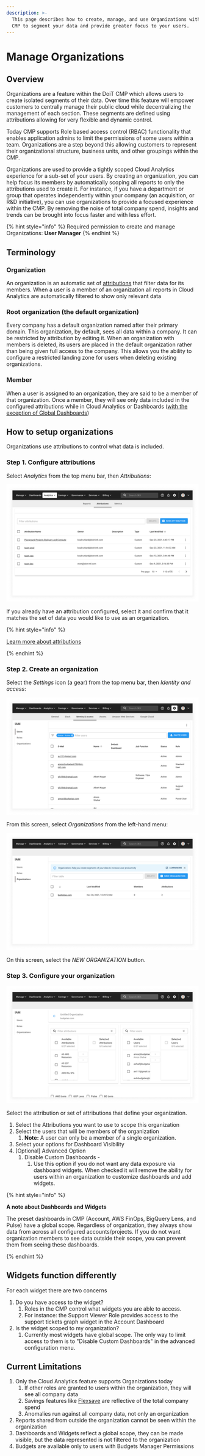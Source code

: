 ```yaml
---
description: >-
  This page describes how to create, manage, and use Organizations within the
  CMP to segment your data and provide greater focus to your users.
---
```


# Manage Organizations

## Overview

Organizations are a feature within the DoiT CMP which allows users to create isolated segments of their data. Over time this feature will empower customers to centrally manage their public cloud while decentralizing the management of each section. These segments are defined using attributions allowing for very flexible and dynamic control.

Today CMP supports Role based access control (RBAC) functionality that enables application admins to limit the permissions of some users within a team. Organizations are a step beyond this allowing customers to represent their organizational structure, business units, and other groupings within the CMP.

Organizations are used to provide a tightly scoped Cloud Analytics experience for a sub-set of your users. By creating an organization, you can help focus its members by automatically scoping all reports to only the attributions used to create it. For instance, if you have a department or group that operates independently within your company (an acquisition, or R\&D initiative), you can use organizations to provide a focused experience within the CMP. By removing the noise of total company spend, insights and trends can be brought into focus faster and with less effort.

{% hint style="info" %}
Required permission to create and manage Organizations: **User Manager**
{% endhint %}

## Terminology

### Organization

An organization is an automatic set of [attributions](../cloud-analytics/attributing-cloud-spend.md) that filter data for its members. When a user is a member of an organization all reports in Cloud Analytics are automatically filtered to show only relevant data

### Root organization (the default organization)

Every company has a default organization named after their primary domain. This organization, by default, sees all data within a company. It can be restricted by attribution by editing it. When an organization with members is deleted, its users are placed in the default organization rather than being given full access to the company. This allows you the ability to configure a restricted landing zone for users when deleting existing organizations.

### Member

When a user is assigned to an organization, they are said to be a member of that organization. Once a member, they will see only data included in the configured attributions while in Cloud Analytics or Dashboards ([with the exception of Global Dashboards](manage-organizations.md))

## How to setup organizations

Organizations use attributions to control what data is included.

### Step 1. Configure attributions

Select _Analytics_ from the top menu bar, then _Attributions_:

![A screenshot showing the Attributions tab](../.gitbook/assets/cmp-attributions-screen.png)

If you already have an attribution configured, select it and confirm that it matches the set of data you would like to use as an organization.

{% hint style="info" %}

[Learn more about attributions](../cloud-analytics/attributing-cloud-spend.md)

{% endhint %}

### Step 2. Create an organization

Select the _Settings_ icon (a gear) from the top menu bar, then _Identity and access_:

![A screenshot showing the _Identity and access_ screen](../.gitbook/assets/cmp-iam-screen.png)

From this screen, select _Organizations_ from the left-hand menu:

![A screenshot showing the Organizations menu](../.gitbook/assets/cmp-iam-org-screen.png)

On this screen, select the _NEW ORGANIZATION_ button.

### Step 3. Configure your organization

![A screenshot showing the organization configuration screen](../.gitbook/assets/cmp-new-organization-screen.png)

Select the attribution or set of attributions that define your organization.

1. Select the Attributions you want to use to scope this organization
2. Select the users that will be members of the organization
   1. **Note:** A user can only be a member of a single organization.
3. Select your options for Dashboard Visibility
4. \[Optional] Advanced Option
   1. Disable Custom Dashboards -
      1. Use this option if you do not want any data exposure via dashboard widgets. When checked it will remove the ability for users within an organization to customize dashboards and add widgets.

{% hint style="info" %}

**A note about Dashboards and Widgets**

The preset dashboards in CMP (Account, AWS FinOps, BigQuery Lens, and Pulse) have a global scope. Regardless of organization, they always show data from across all configured accounts/projects. If you do not want organization members to see data outside their scope, you can prevent them from seeing these dashboards.

{% endhint %}

## Widgets function differently

For each widget there are two concerns

1. Do you have access to the widget?
   1. Roles in the CMP control what widgets you are able to access.
   2. For instance: the Support Viewer Role provides access to the support tickets graph widget in the Account Dashboard
2. Is the widget scoped to my organization?
   1. Currently most widgets have global scope. The only way to limit access to them is to "Disable Custom Dashboards" in the advanced configuration menu.

## Current Limitations

1. Only the Cloud Analytics feature supports Organizations today
   1. If other roles are granted to users within the organization, they will see all company data
   2. Savings features like [Flexsave](../flexsave/overview.md) are reflective of the total company spend
   3. Anomalies run against all company data, not only an organization
2. Reports shared from outside the organization cannot be seen within the organization
3. Dashboards and Widgets reflect a global scope, they can be made visible, but the data represented is not filtered to the organization
4. Budgets are available only to users with Budgets Manager Permissions
